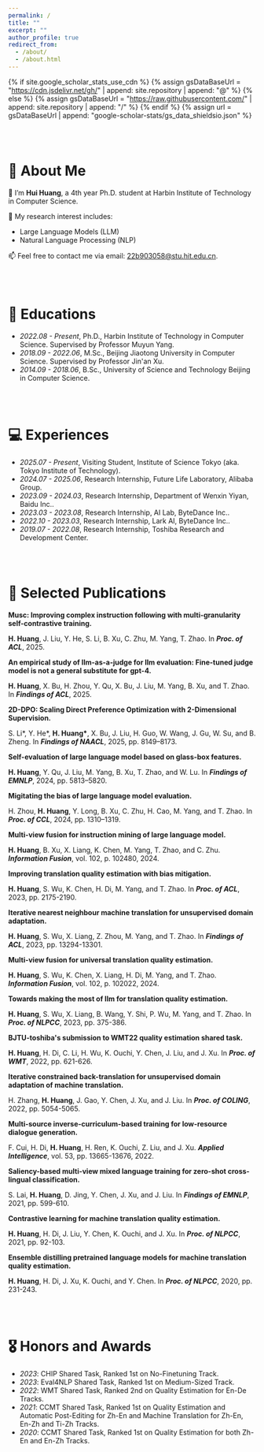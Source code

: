 ```yaml
---
permalink: /
title: ""
excerpt: ""
author_profile: true
redirect_from:
  - /about/
  - /about.html
---
```


{% if site.google_scholar_stats_use_cdn %}
{% assign gsDataBaseUrl = "https://cdn.jsdelivr.net/gh/" | append: site.repository | append: "@" %}
{% else %}
{% assign gsDataBaseUrl = "https://raw.githubusercontent.com/" | append: site.repository | append: "/" %}
{% endif %}
{% assign url = gsDataBaseUrl | append: "google-scholar-stats/gs_data_shieldsio.json" %}

<span class='anchor' id='about-me'></span>

<br><br>
# 👀 About Me

🌱 I’m **Hui Huang**, a 4th year Ph.D. student at Harbin Institute of Technology in Computer Science.

📖 My research interest includes:
  - Large Language Models (LLM) 
  - Natural Language Processing (NLP) 

📫 Feel free to contact me via email: 22b903058@stu.hit.edu.cn.

<br><br>
# 📖 Educations
- *2022.08 - Present*, Ph.D., Harbin Institute of Technology in Computer Science. Supervised by Professor Muyun Yang.
- *2018.09 - 2022.06*, M.Sc., Beijing Jiaotong University in Computer Science. Supervised by Professor Jin'an Xu.
- *2014.09 - 2018.06*, B.Sc., University of Science and Technology Beijing in Computer Science.

<br><br>
# 💻 Experiences
- *2025.07 - Present*, Visiting Student, Institute of Science Tokyo (aka. Tokyo Institute of Technology).
- *2024.07 - 2025.06*, Research Internship, Future Life Laboratory, Alibaba Group.
- *2023.09 - 2024.03*, Research Internship, Department of Wenxin Yiyan, Baidu Inc.. 
- *2023.03 - 2023.08*, Research Internship, AI Lab, ByteDance Inc.. 
- *2022.10 - 2023.03*, Research Internship, Lark AI, ByteDance Inc.. 
- *2019.07 - 2022.08*, Research Internship, Toshiba Research and Development Center. 

<br><br>
# 📝 Selected Publications

<div class='paper-box'>
<div class='paper-box-text' markdown="1" style="width: 100%;">

**Musc: Improving complex instruction following with multi-granularity self-contrastive training.**

**H. Huang**, J. Liu, Y. He, S. Li, B. Xu, C. Zhu, M. Yang, T. Zhao. In ***Proc. of ACL***, 2025.

</div>
</div>

<div class='paper-box'>
<div class='paper-box-text' markdown="1" style="width: 100%;">

**An empirical study of Ilm-as-a-judge for llm evaluation: Fine-tuned judge model is not a general substitute for gpt-4.**

**H. Huang**, X. Bu, H. Zhou, Y. Qu, X. Bu, J. Liu, M. Yang, B. Xu, and T. Zhao. In ***Findings of ACL***, 2025.

</div>
</div>

<div class='paper-box'>
<div class='paper-box-text' markdown="1" style="width: 100%;">

**2D-DPO: Scaling Direct Preference Optimization with 2-Dimensional Supervision.**

S. Li\*, Y. He\*, **H. Huang\***, X. Bu, J. Liu, H. Guo, W. Wang, J. Gu, W. Su, and B. Zheng. In ***Findings of NAACL***, 2025, pp. 8149–8173.

</div>
</div>

<div class='paper-box'>
<div class='paper-box-text' markdown="1" style="width: 100%;">

**Self-evaluation of large language model based on glass-box features.**

**H. Huang**, Y. Qu, J. Liu, M. Yang, B. Xu, T. Zhao, and W. Lu. In ***Findings of EMNLP***, 2024, pp. 5813–5820.

</div>
</div>

<div class='paper-box'>
<div class='paper-box-text' markdown="1" style="width: 100%;">

**Migitating the bias of large language model evaluation.**

H. Zhou, **H. Huang**, Y. Long, B. Xu, C. Zhu, H. Cao, M. Yang, and T. Zhao. In ***Proc. of CCL***, 2024, pp. 1310–1319.

</div>
</div>

<div class='paper-box'>
<div class='paper-box-text' markdown="1" style="width: 100%;">

**Multi-view fusion for instruction mining of large language model.**

**H. Huang**, B. Xu, X. Liang, K. Chen, M. Yang, T. Zhao, and C. Zhu. ***Information Fusion***, vol. 102, p. 102480, 2024.

</div>
</div>

<div class='paper-box'>
<div class='paper-box-text' markdown="1" style="width: 100%;">

**Improving translation quality estimation with bias mitigation.**

**H. Huang**, S. Wu, K. Chen, H. Di, M. Yang, and T. Zhao. In ***Proc. of ACL***, 2023, pp. 2175-2190.

</div>
</div>

<div class='paper-box'>
<div class='paper-box-text' markdown="1" style="width: 100%;">

**Iterative nearest neighbour machine translation for unsupervised domain adaptation.**

**H. Huang**, S. Wu, X. Liang, Z. Zhou, M. Yang, and T. Zhao. In ***Findings of ACL***, 2023, pp. 13294-13301.

</div>
</div>

<div class='paper-box'>
<div class='paper-box-text' markdown="1" style="width: 100%;">

**Multi-view fusion for universal translation quality estimation.**

**H. Huang**, S. Wu, K. Chen, X. Liang, H. Di, M. Yang, and T. Zhao. ***Information Fusion***, vol. 102, p. 102022, 2024.

</div>
</div>

<div class='paper-box'>
<div class='paper-box-text' markdown="1" style="width: 100%;">

**Towards making the most of Ilm for translation quality estimation.**

**H. Huang**, S. Wu, X. Liang, B. Wang, Y. Shi, P. Wu, M. Yang, and T. Zhao. In ***Proc. of NLPCC***, 2023, pp. 375-386.

</div>
</div>

<div class='paper-box'>
<div class='paper-box-text' markdown="1" style="width: 100%;">

**BJTU-toshiba's submission to WMT22 quality estimation shared task.**

**H. Huang**, H. Di, C. Li, H. Wu, K. Ouchi, Y. Chen, J. Liu, and J. Xu. In ***Proc. of WMT***, 2022, pp. 621-626.

</div>
</div>

<div class='paper-box'>
<div class='paper-box-text' markdown="1" style="width: 100%;">

**Iterative constrained back-translation for unsupervised domain adaptation of machine translation.**

H. Zhang, **H. Huang**, J. Gao, Y. Chen, J. Xu, and J. Liu. In ***Proc. of COLING***, 2022, pp. 5054-5065.

</div>
</div>

<div class='paper-box'>
<div class='paper-box-text' markdown="1" style="width: 100%;">

**Multi-source inverse-curriculum-based training for low-resource dialogue generation.**

F. Cui, H. Di, **H. Huang**, H. Ren, K. Ouchi, Z. Liu, and J. Xu. ***Applied Intelligence***, vol. 53, pp. 13665-13676, 2022.

</div>
</div>

<div class='paper-box'>
<div class='paper-box-text' markdown="1" style="width: 100%;">

**Saliency-based multi-view mixed language training for zero-shot cross-lingual classification.**

S. Lai, **H. Huang**, D. Jing, Y. Chen, J. Xu, and J. Liu. In ***Findings of EMNLP***, 2021, pp. 599-610.

</div>
</div>

<div class='paper-box'>
<div class='paper-box-text' markdown="1" style="width: 100%;">

**Contrastive learning for machine translation quality estimation.**

**H. Huang**, H. Di, J. Liu, Y. Chen, K. Ouchi, and J. Xu. In ***Proc. of NLPCC***, 2021, pp. 92-103.

</div>
</div>

<div class='paper-box'>
<div class='paper-box-text' markdown="1" style="width: 100%;">

**Ensemble distilling pretrained language models for machine translation quality estimation.**

**H. Huang**, H. Di, J. Xu, K. Ouchi, and Y. Chen. In ***Proc. of NLPCC***, 2020, pp. 231-243.

</div>
</div>

<br><br>
# 🎖 Honors and Awards
- *2023*: CHIP Shared Task, Ranked 1st on No-Finetuning Track.
- *2023*: Eval4NLP Shared Task, Ranked 1st on Medium-Sized Track.
- *2022*: WMT Shared Task, Ranked 2nd on Quality Estimation for En-De Tracks.
- *2021*: CCMT Shared Task, Ranked 1st on Quality Estimation and Automatic Post-Editing for Zh-En and Machine Translation for Zh-En, En-Zh and Ti-Zh Tracks.
- *2020*: CCMT Shared Task, Ranked 1st on Quality Estimation for both Zh-En and En-Zh Tracks.